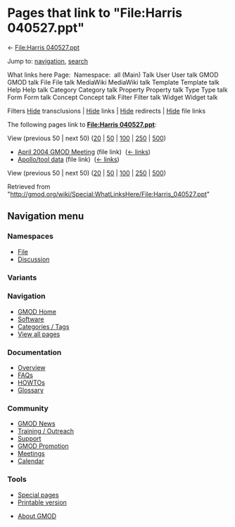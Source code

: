 <div id="mw-page-base" class="noprint">

</div>

<div id="mw-head-base" class="noprint">

</div>

<div id="content" class="mw-body" role="main">

<span id="top"></span>

<div id="mw-js-message" style="display:none;">

</div>



# <span dir="auto">Pages that link to "File:Harris 040527.ppt"</span>

<div id="bodyContent">

<div id="contentSub">

← [File:Harris
040527.ppt](/wiki/File:Harris_040527.ppt "File:Harris 040527.ppt")

</div>

<div id="jump-to-nav" class="mw-jump">

Jump to: [navigation](#mw-navigation), [search](#p-search)

</div>

<div id="mw-content-text">

What links here Page:  Namespace:  all (Main) Talk User User talk GMOD
GMOD talk File File talk MediaWiki MediaWiki talk Template Template talk
Help Help talk Category Category talk Property Property talk Type Type
talk Form Form talk Concept Concept talk Filter Filter talk Widget
Widget talk

Filters
[Hide](/mediawiki/index.php?title=Special:WhatLinksHere/File:Harris_040527.ppt&hidetrans=1 "Special:WhatLinksHere/File:Harris 040527.ppt")
transclusions \|
[Hide](/mediawiki/index.php?title=Special:WhatLinksHere/File:Harris_040527.ppt&hidelinks=1 "Special:WhatLinksHere/File:Harris 040527.ppt")
links \|
[Hide](/mediawiki/index.php?title=Special:WhatLinksHere/File:Harris_040527.ppt&hideredirs=1 "Special:WhatLinksHere/File:Harris 040527.ppt")
redirects \|
[Hide](/mediawiki/index.php?title=Special:WhatLinksHere/File:Harris_040527.ppt&hideimages=1 "Special:WhatLinksHere/File:Harris 040527.ppt")
file links

The following pages link to **[File:Harris
040527.ppt](/wiki/File:Harris_040527.ppt "File:Harris 040527.ppt")**:

View (previous 50 \| next 50)
([20](/mediawiki/index.php?title=Special:WhatLinksHere/File:Harris_040527.ppt&limit=20 "Special:WhatLinksHere/File:Harris 040527.ppt")
\|
[50](/mediawiki/index.php?title=Special:WhatLinksHere/File:Harris_040527.ppt&limit=50 "Special:WhatLinksHere/File:Harris 040527.ppt")
\|
[100](/mediawiki/index.php?title=Special:WhatLinksHere/File:Harris_040527.ppt&limit=100 "Special:WhatLinksHere/File:Harris 040527.ppt")
\|
[250](/mediawiki/index.php?title=Special:WhatLinksHere/File:Harris_040527.ppt&limit=250 "Special:WhatLinksHere/File:Harris 040527.ppt")
\|
[500](/mediawiki/index.php?title=Special:WhatLinksHere/File:Harris_040527.ppt&limit=500 "Special:WhatLinksHere/File:Harris 040527.ppt"))

- [April 2004 GMOD
  Meeting](/wiki/April_2004_GMOD_Meeting "April 2004 GMOD Meeting")
  (file link) ‎ <span class="mw-whatlinkshere-tools">([←
  links](/mediawiki/index.php?title=Special:WhatLinksHere&target=April+2004+GMOD+Meeting "Special:WhatLinksHere"))</span>
- [Apollo/tool data](/wiki/Apollo/tool_data "Apollo/tool data") (file
  link) ‎ <span class="mw-whatlinkshere-tools">([←
  links](/mediawiki/index.php?title=Special:WhatLinksHere&target=Apollo%2Ftool+data "Special:WhatLinksHere"))</span>

View (previous 50 \| next 50)
([20](/mediawiki/index.php?title=Special:WhatLinksHere/File:Harris_040527.ppt&limit=20 "Special:WhatLinksHere/File:Harris 040527.ppt")
\|
[50](/mediawiki/index.php?title=Special:WhatLinksHere/File:Harris_040527.ppt&limit=50 "Special:WhatLinksHere/File:Harris 040527.ppt")
\|
[100](/mediawiki/index.php?title=Special:WhatLinksHere/File:Harris_040527.ppt&limit=100 "Special:WhatLinksHere/File:Harris 040527.ppt")
\|
[250](/mediawiki/index.php?title=Special:WhatLinksHere/File:Harris_040527.ppt&limit=250 "Special:WhatLinksHere/File:Harris 040527.ppt")
\|
[500](/mediawiki/index.php?title=Special:WhatLinksHere/File:Harris_040527.ppt&limit=500 "Special:WhatLinksHere/File:Harris 040527.ppt"))

</div>

<div class="printfooter">

Retrieved from
"<http://gmod.org/wiki/Special:WhatLinksHere/File:Harris_040527.ppt>"

</div>

<div id="catlinks" class="catlinks catlinks-allhidden">

</div>

<div class="visualClear">

</div>

</div>

</div>

<div id="mw-navigation">

## Navigation menu

<div id="mw-head">



<div id="left-navigation">

<div id="p-namespaces" class="vectorTabs" role="navigation"
aria-labelledby="p-namespaces-label">

### Namespaces

- <span id="ca-nstab-image"><a href="/wiki/File:Harris_040527.ppt" accesskey="c"
  title="View the file page [c]">File</a></span>
- <span id="ca-talk"><a
  href="/mediawiki/index.php?title=File_talk:Harris_040527.ppt&amp;action=edit&amp;redlink=1"
  accesskey="t"
  title="Discussion about the content page [t]">Discussion</a></span>

</div>

<div id="p-variants" class="vectorMenu emptyPortlet" role="navigation"
aria-labelledby="p-variants-label">

### 

### Variants[](#)

<div class="menu">

</div>

</div>

</div>

<div id="right-navigation">





</div>



</div>

</div>

</div>

<div id="mw-panel">

<div id="p-logo" role="banner">

<a href="/wiki/Main_Page"
style="background-image: url(http://gmod.org/images/GMOD-cogs.png);"
title="Visit the main page"></a>

</div>

<div id="p-Navigation" class="portal" role="navigation"
aria-labelledby="p-Navigation-label">

### Navigation

<div class="body">

- <span id="n-GMOD-Home">[GMOD Home](/wiki/Main_Page)</span>
- <span id="n-Software">[Software](/wiki/GMOD_Components)</span>
- <span id="n-Categories-.2F-Tags">[Categories /
  Tags](/wiki/Categories)</span>
- <span id="n-View-all-pages">[View all
  pages](/wiki/Special:AllPages)</span>

</div>

</div>

<div id="p-Documentation" class="portal" role="navigation"
aria-labelledby="p-Documentation-label">

### Documentation

<div class="body">

- <span id="n-Overview">[Overview](/wiki/Overview)</span>
- <span id="n-FAQs">[FAQs](/wiki/Category:FAQ)</span>
- <span id="n-HOWTOs">[HOWTOs](/wiki/Category:HOWTO)</span>
- <span id="n-Glossary">[Glossary](/wiki/Glossary)</span>

</div>

</div>

<div id="p-Community" class="portal" role="navigation"
aria-labelledby="p-Community-label">

### Community

<div class="body">

- <span id="n-GMOD-News">[GMOD News](/wiki/GMOD_News)</span>
- <span id="n-Training-.2F-Outreach">[Training /
  Outreach](/wiki/Training_and_Outreach)</span>
- <span id="n-Support">[Support](/wiki/Support)</span>
- <span id="n-GMOD-Promotion">[GMOD
  Promotion](/wiki/GMOD_Promotion)</span>
- <span id="n-Meetings">[Meetings](/wiki/Meetings)</span>
- <span id="n-Calendar">[Calendar](/wiki/Calendar)</span>

</div>

</div>

<div id="p-tb" class="portal" role="navigation"
aria-labelledby="p-tb-label">

### Tools

<div class="body">

- <span id="t-specialpages"><a href="/wiki/Special:SpecialPages" accesskey="q"
  title="A list of all special pages [q]">Special pages</a></span>
- <span id="t-print"><a
  href="/mediawiki/index.php?title=Special:WhatLinksHere/File:Harris_040527.ppt&amp;printable=yes"
  rel="alternate" accesskey="p"
  title="Printable version of this page [p]">Printable version</a></span>

</div>

</div>

</div>

</div>

<div id="footer" role="contentinfo">

- <span id="footer-places-about">[About
  GMOD](/wiki/GMOD:About "GMOD:About")</span>

<!-- -->






</div>
